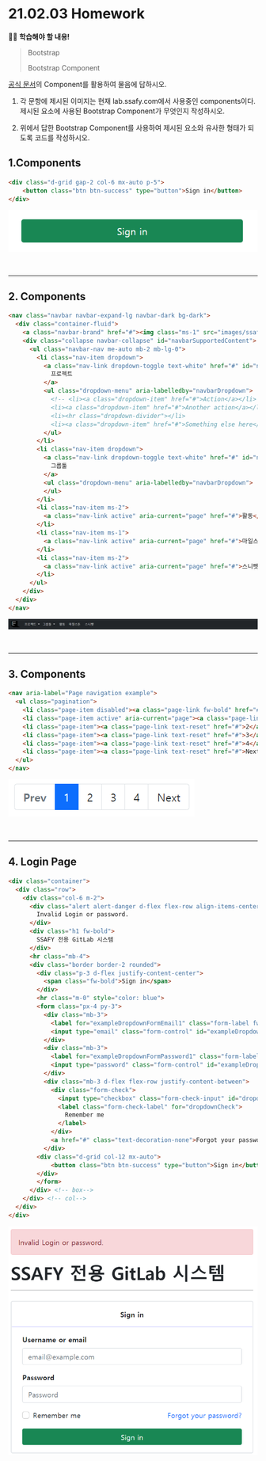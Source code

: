 # 21.02.03 Homework



👩‍🦰 **학습해야 할 내용!**

> Bootstrap
>
> Bootstrap Component



[공식 문서](https://getbootstrap.com/docs/5.0/getting-started/introduction/)의 Component를 활용하여 물음에 답하시오.

 1) 각 문항에 제시된 이미지는 현재 lab.ssafy.com에서 사용중인 components이다. 제시된 요소에 사용된 Bootstrap Component가 무엇인지 작성하시오. 

2) 위에서 답한 Bootstrap Component를 사용하여 제시된 요소와 유사한 형태가 되도록 코드를 작성하시오.



## 1.Components

```html
<div class="d-grid gap-2 col-6 mx-auto p-5">
    <button class="btn btn-success" type="button">Sign in</button>
</div>
```

![image-20210203221639497](homework.assets/image-20210203221639497.png)

<br>

---

## 2. Components

```html
<nav class="navbar navbar-expand-lg navbar-dark bg-dark">
  <div class="container-fluid">
    <a class="navbar-brand" href="#"><img class="ms-1" src="images/ssafy-logo.png" width=50 alt="ssafy"></a>
    <div class="collapse navbar-collapse" id="navbarSupportedContent">
      <ul class="navbar-nav me-auto mb-2 mb-lg-0">
        <li class="nav-item dropdown">
          <a class="nav-link dropdown-toggle text-white" href="#" id="navbarDropdown" role="button" data-bs-toggle="dropdown" aria-expanded="false">
            프로젝트
          </a>
          <ul class="dropdown-menu" aria-labelledby="navbarDropdown">
            <!-- <li><a class="dropdown-item" href="#">Action</a></li>
            <li><a class="dropdown-item" href="#">Another action</a></li>
            <li><hr class="dropdown-divider"></li>
            <li><a class="dropdown-item" href="#">Something else here</a></li> -->
          </ul>
        </li>
        <li class="nav-item dropdown">
          <a class="nav-link dropdown-toggle text-white" href="#" id="navbarDropdown" role="button" data-bs-toggle="dropdown" aria-expanded="false">
            그룹툴
          </a>
          <ul class="dropdown-menu" aria-labelledby="navbarDropdown">
          </ul>
        </li>
        <li class="nav-item ms-2">
          <a class="nav-link active" aria-current="page" href="#">활동</a>
        </li>
        <li class="nav-item ms-1">
          <a class="nav-link active" aria-current="page" href="#">마일스톤</a>
        </li>
        <li class="nav-item ms-2">
          <a class="nav-link active" aria-current="page" href="#">스니펫</a>
        </li>
      </ul>
    </div>
  </div>
</nav>
```

![image-20210203223153077](homework.assets/image-20210203223153077.png)

<br>

---

## 3. Components

```html
<nav aria-label="Page navigation example">
  <ul class="pagination">
    <li class="page-item disabled"><a class="page-link fw-bold" href="#" tabindex="-1" aria-disabled="true">Prev</a></li>
    <li class="page-item active" aria-current="page"><a class="page-link" href="#">1</a></li>
    <li class="page-item"><a class="page-link text-reset" href="#">2</a></li>
    <li class="page-item"><a class="page-link text-reset" href="#">3</a></li>
    <li class="page-item"><a class="page-link text-reset" href="#">4</a></li>
    <li class="page-item"><a class="page-link text-reset" href="#">Next</a></li>
  </ul>
</nav>
```

![image-20210203225921005](homework.assets/image-20210203225921005.png)

<br>

---

## 4. Login Page

```html
<div class="container">
  <div class="row">
    <div class="col-6 m-2">
      <div class="alert alert-danger d-flex flex-row align-items-center" role="alert">
        Invalid Login or password.
      </div>
      <div class="h1 fw-bold">
        SSAFY 전용 GitLab 시스템
      </div>
      <hr class="mb-4">
      <div class="border border-2 rounded">
        <div class="p-3 d-flex justify-content-center">
          <span class="fw-bold">Sign in</span>
        </div>
        <hr class="m-0" style="color: blue">
        <form class="px-4 py-3">
          <div class="mb-3">
            <label for="exampleDropdownFormEmail1" class="form-label fw-bold">Username or email</label>
            <input type="email" class="form-control" id="exampleDropdownFormEmail1" placeholder="email@example.com">
          </div>
          <div class="mb-3">
            <label for="exampleDropdownFormPassword1" class="form-label fw-bold">Password</label>
            <input type="password" class="form-control" id="exampleDropdownFormPassword1" placeholder="Password">
          </div>
          <div class="mb-3 d-flex flex-row justify-content-between">
            <div class="form-check">
              <input type="checkbox" class="form-check-input" id="dropdownCheck">
              <label class="form-check-label" for="dropdownCheck">
                Remember me
              </label>
            </div>
            <a href="#" class="text-decoration-none">Forgot your password?</a>
          </div>
        <div class="d-grid col-12 mx-auto">
            <button class="btn btn-success" type="button">Sign in</button>
        </div>
        </form>
      </div> <!-- box-->
    </div> <!-- col-->
  </div>
</div>
```

<img src="homework.assets/image-20210203234431219.png" alt="image-20210203234431219" style="zoom:80%;" />